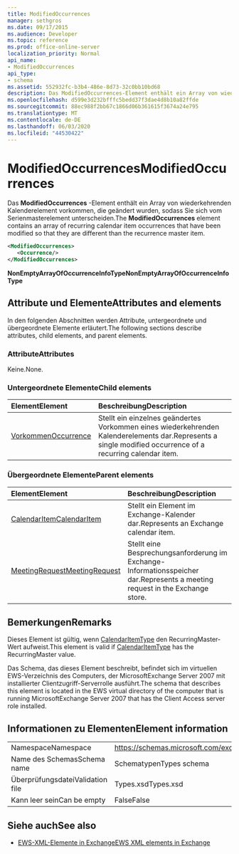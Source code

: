 ```yaml
---
title: ModifiedOccurrences
manager: sethgros
ms.date: 09/17/2015
ms.audience: Developer
ms.topic: reference
ms.prod: office-online-server
localization_priority: Normal
api_name:
- ModifiedOccurrences
api_type:
- schema
ms.assetid: 552932fc-b3b4-486e-8d73-32c0bb10bd68
description: Das ModifiedOccurrences-Element enthält ein Array von wiederkehrenden Kalenderelement vorkommen, die geändert wurden, sodass Sie sich vom Serienmasterelement unterscheiden.
ms.openlocfilehash: d599e3d232bfffc5bedd37f3dae4d8b10a82ffde
ms.sourcegitcommit: 88ec988f2bb67c1866d06b361615f3674a24e795
ms.translationtype: MT
ms.contentlocale: de-DE
ms.lasthandoff: 06/03/2020
ms.locfileid: "44530422"
---
```

# <a name="modifiedoccurrences"></a><span data-ttu-id="5ccf3-103">ModifiedOccurrences</span><span class="sxs-lookup"><span data-stu-id="5ccf3-103">ModifiedOccurrences</span></span>

<span data-ttu-id="5ccf3-104">Das **ModifiedOccurrences** -Element enthält ein Array von wiederkehrenden Kalenderelement vorkommen, die geändert wurden, sodass Sie sich vom Serienmasterelement unterscheiden.</span><span class="sxs-lookup"><span data-stu-id="5ccf3-104">The **ModifiedOccurrences** element contains an array of recurring calendar item occurrences that have been modified so that they are different than the recurrence master item.</span></span> 
  
```xml
<ModifiedOccurrences>
   <Occurrence/>
</ModifiedOccurrences>
```

 <span data-ttu-id="5ccf3-105">**NonEmptyArrayOfOccurrenceInfoType**</span><span class="sxs-lookup"><span data-stu-id="5ccf3-105">**NonEmptyArrayOfOccurrenceInfoType**</span></span>
## <a name="attributes-and-elements"></a><span data-ttu-id="5ccf3-106">Attribute und Elemente</span><span class="sxs-lookup"><span data-stu-id="5ccf3-106">Attributes and elements</span></span>

<span data-ttu-id="5ccf3-107">In den folgenden Abschnitten werden Attribute, untergeordnete und übergeordnete Elemente erläutert.</span><span class="sxs-lookup"><span data-stu-id="5ccf3-107">The following sections describe attributes, child elements, and parent elements.</span></span>
  
### <a name="attributes"></a><span data-ttu-id="5ccf3-108">Attribute</span><span class="sxs-lookup"><span data-stu-id="5ccf3-108">Attributes</span></span>

<span data-ttu-id="5ccf3-109">Keine.</span><span class="sxs-lookup"><span data-stu-id="5ccf3-109">None.</span></span>
  
### <a name="child-elements"></a><span data-ttu-id="5ccf3-110">Untergeordnete Elemente</span><span class="sxs-lookup"><span data-stu-id="5ccf3-110">Child elements</span></span>

|<span data-ttu-id="5ccf3-111">**Element**</span><span class="sxs-lookup"><span data-stu-id="5ccf3-111">**Element**</span></span>|<span data-ttu-id="5ccf3-112">**Beschreibung**</span><span class="sxs-lookup"><span data-stu-id="5ccf3-112">**Description**</span></span>|
|:-----|:-----|
|[<span data-ttu-id="5ccf3-113">Vorkommen</span><span class="sxs-lookup"><span data-stu-id="5ccf3-113">Occurrence</span></span>](occurrence.md) <br/> |<span data-ttu-id="5ccf3-114">Stellt ein einzelnes geändertes Vorkommen eines wiederkehrenden Kalenderelements dar.</span><span class="sxs-lookup"><span data-stu-id="5ccf3-114">Represents a single modified occurrence of a recurring calendar item.</span></span>  <br/> |
   
### <a name="parent-elements"></a><span data-ttu-id="5ccf3-115">Übergeordnete Elemente</span><span class="sxs-lookup"><span data-stu-id="5ccf3-115">Parent elements</span></span>

|<span data-ttu-id="5ccf3-116">**Element**</span><span class="sxs-lookup"><span data-stu-id="5ccf3-116">**Element**</span></span>|<span data-ttu-id="5ccf3-117">**Beschreibung**</span><span class="sxs-lookup"><span data-stu-id="5ccf3-117">**Description**</span></span>|
|:-----|:-----|
|[<span data-ttu-id="5ccf3-118">CalendarItem</span><span class="sxs-lookup"><span data-stu-id="5ccf3-118">CalendarItem</span></span>](calendaritem.md) <br/> |<span data-ttu-id="5ccf3-119">Stellt ein Element im Exchange-Kalender dar.</span><span class="sxs-lookup"><span data-stu-id="5ccf3-119">Represents an Exchange calendar item.</span></span>  <br/> |
|[<span data-ttu-id="5ccf3-120">MeetingRequest</span><span class="sxs-lookup"><span data-stu-id="5ccf3-120">MeetingRequest</span></span>](meetingrequest.md) <br/> |<span data-ttu-id="5ccf3-121">Stellt eine Besprechungsanforderung im Exchange-Informationsspeicher dar.</span><span class="sxs-lookup"><span data-stu-id="5ccf3-121">Represents a meeting request in the Exchange store.</span></span>  <br/> |
   
## <a name="remarks"></a><span data-ttu-id="5ccf3-122">Bemerkungen</span><span class="sxs-lookup"><span data-stu-id="5ccf3-122">Remarks</span></span>

<span data-ttu-id="5ccf3-123">Dieses Element ist gültig, wenn [CalendarItemType](calendaritemtype.md) den RecurringMaster-Wert aufweist.</span><span class="sxs-lookup"><span data-stu-id="5ccf3-123">This element is valid if [CalendarItemType](calendaritemtype.md) has the RecurringMaster value.</span></span> 
  
<span data-ttu-id="5ccf3-124">Das Schema, das dieses Element beschreibt, befindet sich im virtuellen EWS-Verzeichnis des Computers, der MicrosoftExchange Server 2007 mit installierter Clientzugriff-Serverrolle ausführt.</span><span class="sxs-lookup"><span data-stu-id="5ccf3-124">The schema that describes this element is located in the EWS virtual directory of the computer that is running MicrosoftExchange Server 2007 that has the Client Access server role installed.</span></span>
  
## <a name="element-information"></a><span data-ttu-id="5ccf3-125">Informationen zu Elementen</span><span class="sxs-lookup"><span data-stu-id="5ccf3-125">Element information</span></span>

|||
|:-----|:-----|
|<span data-ttu-id="5ccf3-126">Namespace</span><span class="sxs-lookup"><span data-stu-id="5ccf3-126">Namespace</span></span>  <br/> |https://schemas.microsoft.com/exchange/services/2006/types  <br/> |
|<span data-ttu-id="5ccf3-127">Name des Schemas</span><span class="sxs-lookup"><span data-stu-id="5ccf3-127">Schema name</span></span>  <br/> |<span data-ttu-id="5ccf3-128">Schematypen</span><span class="sxs-lookup"><span data-stu-id="5ccf3-128">Types schema</span></span>  <br/> |
|<span data-ttu-id="5ccf3-129">Überprüfungsdatei</span><span class="sxs-lookup"><span data-stu-id="5ccf3-129">Validation file</span></span>  <br/> |<span data-ttu-id="5ccf3-130">Types.xsd</span><span class="sxs-lookup"><span data-stu-id="5ccf3-130">Types.xsd</span></span>  <br/> |
|<span data-ttu-id="5ccf3-131">Kann leer sein</span><span class="sxs-lookup"><span data-stu-id="5ccf3-131">Can be empty</span></span>  <br/> |<span data-ttu-id="5ccf3-132">False</span><span class="sxs-lookup"><span data-stu-id="5ccf3-132">False</span></span>  <br/> |
   
## <a name="see-also"></a><span data-ttu-id="5ccf3-133">Siehe auch</span><span class="sxs-lookup"><span data-stu-id="5ccf3-133">See also</span></span>



- [<span data-ttu-id="5ccf3-134">EWS-XML-Elemente in Exchange</span><span class="sxs-lookup"><span data-stu-id="5ccf3-134">EWS XML elements in Exchange</span></span>](ews-xml-elements-in-exchange.md)

